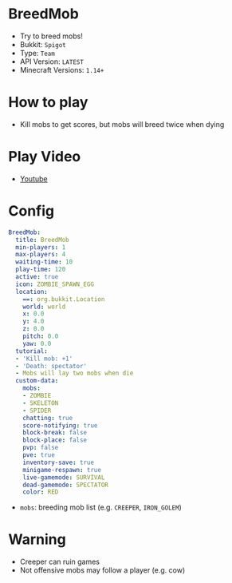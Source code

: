 # BreedMob
- Try to breed mobs!
- Bukkit: `Spigot` 
- Type: `Team`
- API Version: `LATEST`
- Minecraft Versions: `1.14+`

# How to play
- Kill mobs to get scores, but mobs will breed twice when dying

# Play Video
- [Youtube](https://www.youtube.com/watch?v=BMjKbdKJYCc)

# Config
```yaml
BreedMob:
  title: BreedMob
  min-players: 1
  max-players: 4
  waiting-time: 10
  play-time: 120
  active: true
  icon: ZOMBIE_SPAWN_EGG
  location:
    ==: org.bukkit.Location
    world: world
    x: 0.0
    y: 4.0
    z: 0.0
    pitch: 0.0
    yaw: 0.0
  tutorial:
  - 'Kill mob: +1'
  - 'Death: spectator'
  - Mobs will lay two mobs when die
  custom-data:
    mobs:
    - ZOMBIE
    - SKELETON
    - SPIDER
    chatting: true
    score-notifying: true
    block-break: false
    block-place: false
    pvp: false
    pve: true
    inventory-save: true
    minigame-respawn: true
    live-gamemode: SURVIVAL
    dead-gamemode: SPECTATOR
    color: RED
```
- `mobs`: breeding mob list (e.g. `CREEPER`, `IRON_GOLEM`)

# Warning
- Creeper can ruin games
- Not offensive mobs may follow a player (e.g. cow)